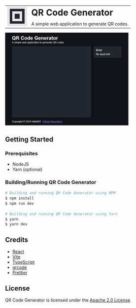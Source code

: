 <table>
	<tr>
		<td rowspan="2" style="border-style:none">
			<img src="./docs/icon.png" alt="Icon" height="64" />
		</td>
		<td style="border-style:none">
			<h1 style="border:none;margin:0">QR Code Generator</h1>
		</td>
	</tr>
	<tr>
		<td style="border-style:none">
			<p style="margin:0">A simple web application to generate QR codes.</p>
		</td>
	</tr>
</table>

<img src="./docs/screenshot.png" alt="A screenshot of QR Code Generator in dark mode." height="300" />

## Getting Started

### Prerequisites

- NodeJS
- Yarn (optional)

### Building/Running QR Code Generator

```bash
# Building and running QR Code Generator using NPM
$ npm install
$ npm run dev

# Building and running QR Code Generator using Yarn
$ yarn
$ yarn dev
```

## Credits

- [React](https://react.dev)
- [Vite](https://vitejs.dev)
- [TypeScript](https://www.typescriptlang.org)
- [qrcode](https://www.npmjs.com/package/qrcode)
- [Prettier](https://prettier.io)

## License

QR Code Generator is licensed under the [Apache 2.0 License](./LICENSE.txt).
